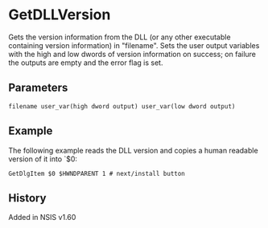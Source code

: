# GetDLLVersion

Gets the version information from the DLL (or any other executable containing version information) in "filename". Sets the user output variables with the high and low dwords of version information on success; on failure the outputs are empty and the error flag is set.

## Parameters

    filename user_var(high dword output) user_var(low dword output)

## Example

The following example reads the DLL version and copies a human readable version of it into `$0:

    GetDlgItem $0 $HWNDPARENT 1 # next/install button

## History

Added in NSIS v1.60
